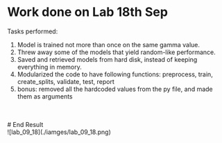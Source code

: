 # Work done on Lab 18th Sep

Tasks performed:

1. Model is trained not more than once on the same gamma value.
2. Threw away some of the models that yield random-like performance.
3. Saved and retrieved models from hard disk, instead of keeping everything in memory.
4. Modularized the code to have following functions: preprocess, train, create_splits, validate, test, report
5. bonus: removed all the hardcoded values from the py file, and made them as arguments

<br/>
<br/>
# End Result<br/>
![lab_09_18](./iamges/lab_09_18.png)
